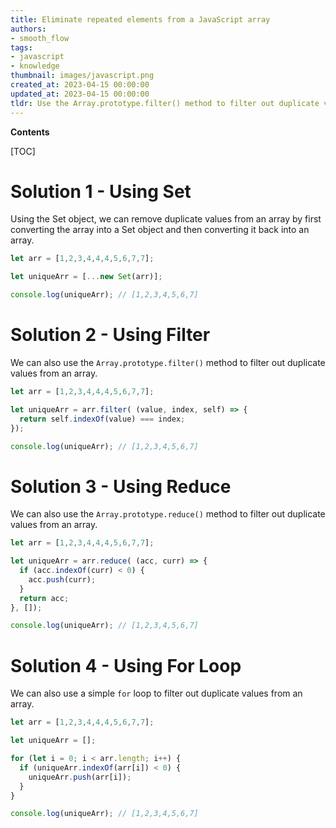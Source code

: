 ```yaml
---
title: Eliminate repeated elements from a JavaScript array
authors:
- smooth_flow
tags:
- javascript
- knowledge
thumbnail: images/javascript.png
created_at: 2023-04-15 00:00:00
updated_at: 2023-04-15 00:00:00
tldr: Use the Array.prototype.filter() method to filter out duplicate values from a JavaScript array.
---
```


**Contents**

[TOC]

# Solution 1 - Using Set 

Using the Set object, we can remove duplicate values from an array by first converting the array into a Set object and then converting it back into an array.

```javascript
let arr = [1,2,3,4,4,4,5,6,7,7];

let uniqueArr = [...new Set(arr)];

console.log(uniqueArr); // [1,2,3,4,5,6,7]
```

# Solution 2 - Using Filter

We can also use the `Array.prototype.filter()` method to filter out duplicate values from an array.

```javascript
let arr = [1,2,3,4,4,4,5,6,7,7];

let uniqueArr = arr.filter( (value, index, self) => {
  return self.indexOf(value) === index;
});

console.log(uniqueArr); // [1,2,3,4,5,6,7]
```

# Solution 3 - Using Reduce

We can also use the `Array.prototype.reduce()` method to filter out duplicate values from an array.

```javascript
let arr = [1,2,3,4,4,4,5,6,7,7];

let uniqueArr = arr.reduce( (acc, curr) => {
  if (acc.indexOf(curr) < 0) {
    acc.push(curr);
  }
  return acc;
}, []);

console.log(uniqueArr); // [1,2,3,4,5,6,7]
```

# Solution 4 - Using For Loop

We can also use a simple `for` loop to filter out duplicate values from an array.

```javascript
let arr = [1,2,3,4,4,4,5,6,7,7];

let uniqueArr = [];

for (let i = 0; i < arr.length; i++) {
  if (uniqueArr.indexOf(arr[i]) < 0) {
    uniqueArr.push(arr[i]);
  }
}

console.log(uniqueArr); // [1,2,3,4,5,6,7]
```
